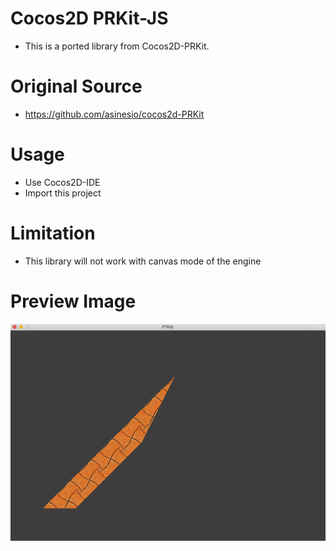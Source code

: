 Cocos2D PRKit-JS
================
- This is a ported library from Cocos2D-PRKit.

# Original Source
- https://github.com/asinesio/cocos2d-PRKit

# Usage
- Use Cocos2D-IDE
- Import this project

# Limitation
- This library will not work with canvas mode of the engine

# Preview Image
![](https://github.com/MSW9/PRKit-JS/blob/master/screenshot.png)

